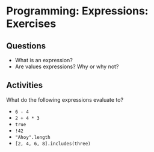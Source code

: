 # Programming: Expressions: Exercises

## Questions

* What is an expression?
* Are values expressions? Why or why not?

## Activities

What do the following expressions evaluate to?

* `6 - 4`
* `2 + 4 * 3`
* `true`
* `!42`
* `"Ahoy".length`
* `[2, 4, 6, 8].includes(three)`
